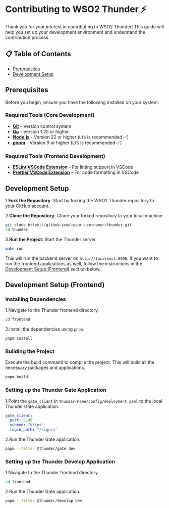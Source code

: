 # Contributing to WSO2 Thunder ⚡

Thank you for your interest in contributing to WSO2 Thunder! This guide will help you set up your development environment and understand the contribution process.

## 📋 Table of Contents

- [Prerequisites](#prerequisites)
- [Development Setup](#development-setup)

## Prerequisites

Before you begin, ensure you have the following installed on your system:

### Required Tools (Core Development)

- **[Git](https://git-scm.com/downloads)** - Version control system
- **[Go](https://golang.org/doc/install)** - Version 1.25 or higher
- **[Node.js](https://nodejs.org/en/download/)** - Version 22 or higher (`LTS` is recommended ✅)
- **[pnpm](https://pnpm.io/installation)** - Version 9 or higher (`LTS` is recommended ✅)

### Required Tools (Frontend Development)

- **[ESLint VSCode Extension](https://marketplace.visualstudio.com/items?itemName=dbaeumer.vscode-eslint)** - For linting support in VSCode
- **[Prettier VSCode Extension](https://marketplace.visualstudio.com/items?itemName=esbenp.prettier-vscode)** - For code formatting in VSCode

## Development Setup

1.**Fork the Repository**: Start by forking the WSO2 Thunder repository to your GitHub account.

2.**Clone the Repository**: Clone your forked repository to your local machine.

```bash
git clone https://github.com/<your-username>/thunder.git
cd thunder
```

3.**Run the Project**: Start the Thunder server.

```bash
make run
```

This will run the backend server on `http://localhost:8090`.
If you want to run the frontend applications as well, follow the instructions in the [Development Setup (Frontend)](#development-setup-frontend) section below.

## Development Setup (Frontend)

### Installing Dependencies

1.Navigate to the Thunder frontend directory.

```bash
cd frontend
```

2.Install the dependencies using `pnpm`.

```bash
pnpm install
```

### Building the Project

Execute the build command to compile the project. This will build all the necessary packages and applications.

```bash
pnpm build
```

### Setting up the Thunder Gate Application

1.Point the `gate_client` in `thunder-home/config/deployment.yaml` to the local Thunder Gate application.

```yaml
gate_client:
  port: 5190
  scheme: "https"
  login_path: "/signin"
```

2.Run the Thunder Gate application.

```bash
pnpm --filter @thunder/gate dev
```

### Setting up the Thunder Develop Application

1.Navigate to the Thunder frontend directory.

```bash
cd frontend
```

2.Run the Thunder Gate application.

```bash
pnpm --filter @thunder/develop dev
```
